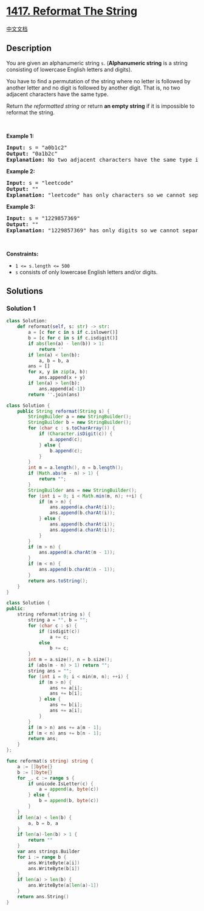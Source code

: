 # [1417. Reformat The String](https://leetcode.com/problems/reformat-the-string)

[中文文档](/solution/1400-1499/1417.Reformat%20The%20String/README.md)

<!-- tags:String -->

<!-- difficulty:Easy -->

## Description

<p>You are given an alphanumeric string <code>s</code>. (<strong>Alphanumeric string</strong> is a string consisting of lowercase English letters and digits).</p>

<p>You have to find a permutation of the string where no letter is followed by another letter and no digit is followed by another digit. That is, no two adjacent characters have the same type.</p>

<p>Return <em>the reformatted string</em> or return <strong>an empty string</strong> if it is impossible to reformat the string.</p>

<p>&nbsp;</p>
<p><strong class="example">Example 1:</strong></p>

<pre>
<strong>Input:</strong> s = &quot;a0b1c2&quot;
<strong>Output:</strong> &quot;0a1b2c&quot;
<strong>Explanation:</strong> No two adjacent characters have the same type in &quot;0a1b2c&quot;. &quot;a0b1c2&quot;, &quot;0a1b2c&quot;, &quot;0c2a1b&quot; are also valid permutations.
</pre>

<p><strong class="example">Example 2:</strong></p>

<pre>
<strong>Input:</strong> s = &quot;leetcode&quot;
<strong>Output:</strong> &quot;&quot;
<strong>Explanation:</strong> &quot;leetcode&quot; has only characters so we cannot separate them by digits.
</pre>

<p><strong class="example">Example 3:</strong></p>

<pre>
<strong>Input:</strong> s = &quot;1229857369&quot;
<strong>Output:</strong> &quot;&quot;
<strong>Explanation:</strong> &quot;1229857369&quot; has only digits so we cannot separate them by characters.
</pre>

<p>&nbsp;</p>
<p><strong>Constraints:</strong></p>

<ul>
	<li><code>1 &lt;= s.length &lt;= 500</code></li>
	<li><code>s</code> consists of only lowercase English letters and/or digits.</li>
</ul>

## Solutions

### Solution 1

<!-- tabs:start -->

```python
class Solution:
    def reformat(self, s: str) -> str:
        a = [c for c in s if c.islower()]
        b = [c for c in s if c.isdigit()]
        if abs(len(a) - len(b)) > 1:
            return ''
        if len(a) < len(b):
            a, b = b, a
        ans = []
        for x, y in zip(a, b):
            ans.append(x + y)
        if len(a) > len(b):
            ans.append(a[-1])
        return ''.join(ans)
```

```java
class Solution {
    public String reformat(String s) {
        StringBuilder a = new StringBuilder();
        StringBuilder b = new StringBuilder();
        for (char c : s.toCharArray()) {
            if (Character.isDigit(c)) {
                a.append(c);
            } else {
                b.append(c);
            }
        }
        int m = a.length(), n = b.length();
        if (Math.abs(m - n) > 1) {
            return "";
        }
        StringBuilder ans = new StringBuilder();
        for (int i = 0; i < Math.min(m, n); ++i) {
            if (m > n) {
                ans.append(a.charAt(i));
                ans.append(b.charAt(i));
            } else {
                ans.append(b.charAt(i));
                ans.append(a.charAt(i));
            }
        }
        if (m > n) {
            ans.append(a.charAt(m - 1));
        }
        if (m < n) {
            ans.append(b.charAt(n - 1));
        }
        return ans.toString();
    }
}
```

```cpp
class Solution {
public:
    string reformat(string s) {
        string a = "", b = "";
        for (char c : s) {
            if (isdigit(c))
                a += c;
            else
                b += c;
        }
        int m = a.size(), n = b.size();
        if (abs(m - n) > 1) return "";
        string ans = "";
        for (int i = 0; i < min(m, n); ++i) {
            if (m > n) {
                ans += a[i];
                ans += b[i];
            } else {
                ans += b[i];
                ans += a[i];
            }
        }
        if (m > n) ans += a[m - 1];
        if (m < n) ans += b[n - 1];
        return ans;
    }
};
```

```go
func reformat(s string) string {
	a := []byte{}
	b := []byte{}
	for _, c := range s {
		if unicode.IsLetter(c) {
			a = append(a, byte(c))
		} else {
			b = append(b, byte(c))
		}
	}
	if len(a) < len(b) {
		a, b = b, a
	}
	if len(a)-len(b) > 1 {
		return ""
	}
	var ans strings.Builder
	for i := range b {
		ans.WriteByte(a[i])
		ans.WriteByte(b[i])
	}
	if len(a) > len(b) {
		ans.WriteByte(a[len(a)-1])
	}
	return ans.String()
}
```

<!-- tabs:end -->

<!-- end -->
